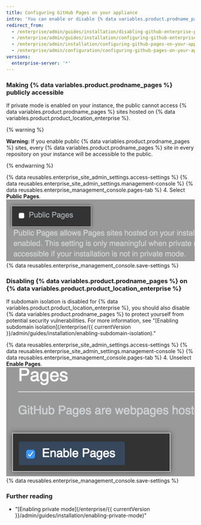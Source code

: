 ```yaml
---
title: Configuring GitHub Pages on your appliance
intro: 'You can enable or disable {% data variables.product.prodname_pages %} on your instance. You can also choose to make {% data variables.product.prodname_pages %} sites publicly accessible.'
redirect_from:
  - /enterprise/admin/guides/installation/disabling-github-enterprise-pages/
  - /enterprise/admin/guides/installation/configuring-github-enterprise-pages/
  - /enterprise/admin/installation/configuring-github-pages-on-your-appliance
  - /enterprise/admin/configuration/configuring-github-pages-on-your-appliance
versions:
  enterprise-server: '*'
---
```


### Making {% data variables.product.prodname_pages %} publicly accessible

If private mode is enabled on your instance, the public cannot access {% data variables.product.prodname_pages %} sites hosted on {% data variables.product.product_location_enterprise %}.

{% warning %}

**Warning:** If you enable public {% data variables.product.prodname_pages %} sites, every {% data variables.product.prodname_pages %} site in every repository on your instance will be accessible to the public.

{% endwarning %}

{% data reusables.enterprise_site_admin_settings.access-settings %}
{% data reusables.enterprise_site_admin_settings.management-console %}
{% data reusables.enterprise_management_console.pages-tab %}
4. Select **Public Pages**.
![Checkbox to enable Public Pages](/assets/images/enterprise/management-console/public-pages-checkbox.png)
{% data reusables.enterprise_management_console.save-settings %}

### Disabling {% data variables.product.prodname_pages %} on {% data variables.product.product_location_enterprise %}

If subdomain isolation is disabled for {% data variables.product.product_location_enterprise %}, you should also disable {% data variables.product.prodname_pages %} to protect yourself from potential security vulnerabilities. For more information, see "[Enabling subdomain isolation](/enterprise/{{ currentVersion }}/admin/guides/installation/enabling-subdomain-isolation)."

{% data reusables.enterprise_site_admin_settings.access-settings %}
{% data reusables.enterprise_site_admin_settings.management-console %}
{% data reusables.enterprise_management_console.pages-tab %}
4. Unselect **Enable Pages**.
![Checkbox to disable {% data variables.product.prodname_pages %}](/assets/images/enterprise/management-console/pages-select-button.png)
{% data reusables.enterprise_management_console.save-settings %}

### Further reading

- "[Enabling private mode](/enterprise/{{ currentVersion }}/admin/guides/installation/enabling-private-mode)"
